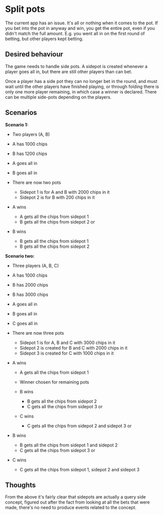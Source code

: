 # Split pots

The current app has an issue. It's all or nothing when it comes to the pot. If you bet into the pot in anyway and win, you get the entire pot, even if you didn't match the full amount. E.g. you went all in on the first round of betting, but other players kept betting.

## Desired behaviour
The game needs to handle side pots. A sidepot is created whenever a player goes all in, but there are still other players than can bet.

Once a player has a side pot they can no longer bet in the round, and must wait until the other players have finished playing, or through folding there is only one more player remaining, in which case a winner is declared. There can be multiple side-pots depending on the players.

## Scenarios

**Scenario 1:**
- Two players (A, B)
- A has 1000 chips
- B has 1200 chips
- A goes all in
- B goes all in
- There are now two pots
    - Sidepot 1 is for A and B with 2000 chips in it
    - Sidepot 2 is for B with 200 chips in it

- A wins
    - A gets all the chips from sidepot 1
    - B gets all the chips from sidepot 2
or
- B wins
    - B gets all the chips from sidepot 1
    - B gets all the chips from sidepot 2

**Scenario two:**
- Three players (A, B, C)
- A has 1000 chips
- B has 2000 chips
- B has 3000 chips
- A goes all in
- B goes all in
- C goes all in
- There are now three pots
    - Sidepot 1 is for A, B and C with 3000 chips in it
    - Sidepot 2 is created for B and C with 2000 chips in it
    - Sidepot 3 is created for C with 1000 chips in it
  
- A wins
    - A gets all the chips from sidepot 1
    - Winner chosen for remaining pots
    
    - B wins
        - B gets all the chips from sidepot 2
        - C gets all the chips from sidepot 3
    or 
    - C wins
        - C gets all the chips from sidepot 2 and sidepot 3
or
- B wins
    - B gets all the chips from sidepot 1 and sidepot 2
    - C gets all the chips from sidepot 3
or
- C wins
    - C gets all the chips from sidepot 1, sidepot 2 and sidepot 3

## Thoughts
From the above it's fairly clear that sidepots are actually a query side concept, figured out after the fact from looking at all the bets that were made, there's no need to produce events related to the concept.

